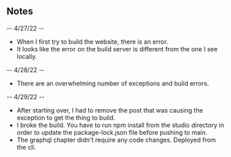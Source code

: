 ## Notes

-- 4/27/22 --
* When I first try to build the website, there is an error.
* It looks like the error on the build server is different from the one I see locally.

-- 4/28/22 --
* There are an overwhelming number of exceptions and build errors.

-- 4/29/22 --
* After starting over, I had to remove the post that was causing the exception to get the thing to build.
* I broke the build.  You have to run npm install from the studio directory in order to update the package-lock.json file before pushing to main.
* The graphql chapter didn't require any code changes. Deployed from the cli.
